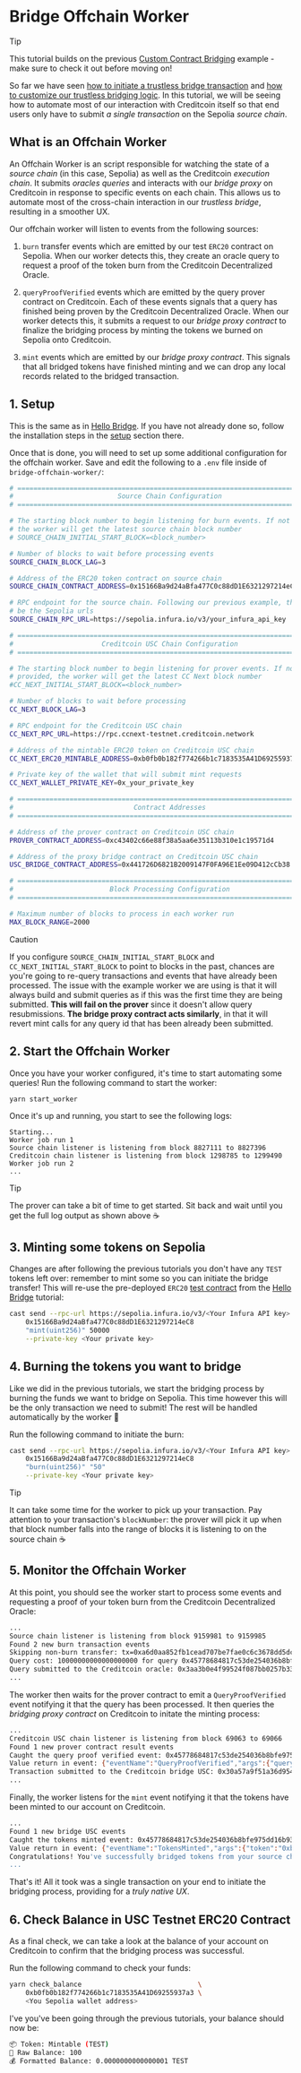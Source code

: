 # Bridge Offchain Worker

> [!TIP]
> This tutorial builds on the previous [Custom Contract Bridging] example -make sure to check it out
> before moving on!

So far we have seen [how to initiate a trustless bridge transaction] and [how to customize our 
trustless bridging logic]. In this tutorial, we will be seeing how to automate most of our 
interaction with Creditcoin itself so that end users only have to submit _a single transaction_ on 
the Sepolia _source chain_.

## What is an Offchain Worker

An Offchain Worker is an script responsible for watching the state of a _source chain_ (in this 
case, Sepolia) as well as the Creditcoin _execution chain_. It submits _oracles queries_ and 
interacts with our _bridge proxy_ on Creditcoin in response to specific events on each chain. This 
allows us to automate most of the cross-chain interaction in our _trustless bridge_, resulting in a
smoother UX.

Our offchain worker will listen to events from the following sources:

1. `burn` transfer events which are emitted by our test `ERC20` contract on Sepolia. When our worker
   detects this, they create an oracle query to request a proof of the token burn from the 
   Creditcoin Decentralized Oracle.

2. `queryProofVerified` events which are emitted by the query prover contract on Creditcoin. Each of
   these events signals that a query has finished being proven by the Creditcoin Decentralized 
   Oracle. When our worker detects this, it submits a request to our _bridge proxy contract_ to 
   finalize the bridging process by minting the tokens we burned on Sepolia onto Creditcoin. 

3. `mint` events which are emitted by our _bridge proxy contract_. This signals that all bridged 
   tokens have finished minting and we can drop any local records related to the bridged 
   transaction.

## 1. Setup

This is the same as in [Hello Bridge]. If you have not already done so, follow the installation 
steps in the [setup] section there.

Once that is done, you will need to set up some additional configuration for the offchain worker.
Save and edit the following to a `.env` file inside of `bridge-offchain-worker/`:

```bash
# ============================================================================ #
#                          Source Chain Configuration                          #
# ============================================================================ #

# The starting block number to begin listening for burn events. If not provided,
# the worker will get the latest source chain block number
# SOURCE_CHAIN_INITIAL_START_BLOCK=<block_number>

# Number of blocks to wait before processing events
SOURCE_CHAIN_BLOCK_LAG=3

# Address of the ERC20 token contract on source chain
SOURCE_CHAIN_CONTRACT_ADDRESS=0x15166Ba9d24aBfa477C0c88dD1E6321297214eC8

# RPC endpoint for the source chain. Following our previous example, this will 
# be the Sepolia urls
SOURCE_CHAIN_RPC_URL=https://sepolia.infura.io/v3/your_infura_api_key

# ============================================================================ #
#                      Creditcoin USC Chain Configuration                      #
# ============================================================================ #

# The starting block number to begin listening for prover events. If not 
# provided, the worker will get the latest CC Next block number
#CC_NEXT_INITIAL_START_BLOCK=<block_number>

# Number of blocks to wait before processing
CC_NEXT_BLOCK_LAG=3

# RPC endpoint for the Creditcoin USC chain
CC_NEXT_RPC_URL=https://rpc.ccnext-testnet.creditcoin.network

# Address of the mintable ERC20 token on Creditcoin USC chain
CC_NEXT_ERC20_MINTABLE_ADDRESS=0xb0fb0b182f774266b1c7183535A41D69255937a3

# Private key of the wallet that will submit mint requests
CC_NEXT_WALLET_PRIVATE_KEY=0x_your_private_key

# ============================================================================ #
#                              Contract Addresses                              #
# ============================================================================ #

# Address of the prover contract on Creditcoin USC chain
PROVER_CONTRACT_ADDRESS=0xc43402c66e88f38a5aa6e35113b310e1c19571d4

# Address of the proxy bridge contract on Creditcoin USC chain
USC_BRIDGE_CONTRACT_ADDRESS=0x441726D6821B2009147F0FA96E1Ee09D412cCb38

# ============================================================================ #
#                        Block Processing Configuration                        #
# ============================================================================ #

# Maximum number of blocks to process in each worker run
MAX_BLOCK_RANGE=2000
```

> [!CAUTION]
> If you configure `SOURCE_CHAIN_INITIAL_START_BLOCK` and `CC_NEXT_INITIAL_START_BLOCK` to point to
> blocks in the past, chances are you're going to re-query transactions and events that have 
> already been processed. The issue with the example worker we are using is that it will always 
> build and submit queries as if this was the first time they are being submitted. **This will fail
> on the prover** since it doesn't allow query resubmissions. **The bridge proxy contract acts 
> similarly**, in that it will revert mint calls for any query id that has been already been 
> submitted.

## 2. Start the Offchain Worker

Once you have your worker configured, it's time to start automating some queries! Run the following
command to start the worker:

```sh
yarn start_worker
```

Once it's up and running, you start to see the following logs:

```
Starting...
Worker job run 1
Source chain listener is listening from block 8827111 to 8827396
Creditcoin chain listener is listening from block 1298785 to 1299490
Worker job run 2
...
```

> [!TIP]
> The prover can take a bit of time to get started. Sit back and wait until you get the full log
> output as shown above ☕

## 3. Minting some tokens on Sepolia

Changes are after following the previous tutorials you don't have any `TEST` tokens left over:
remember to mint some so you can initiate the bridge transfer! This will re-use the pre-deployed
`ERC20` [test contract] from the [Hello Bridge] tutorial:

```bash
cast send --rpc-url https://sepolia.infura.io/v3/<Your Infura API key> \
    0x15166Ba9d24aBfa477C0c88dD1E6321297214eC8                         \
    "mint(uint256)" 50000                                              \
    --private-key <Your private key>
```

## 4. Burning the tokens you want to bridge

Like we did in the previous tutorials, we start the bridging process by burning the funds we want to
bridge on Sepolia. This time however this will be the only transaction we need to submit! The rest
will be handled automatically by the worker 🤖

Run the following command to initiate the burn:

```sh
cast send --rpc-url https://sepolia.infura.io/v3/<Your Infura API key> \
    0x15166Ba9d24aBfa477C0c88dD1E6321297214eC8                         \
    "burn(uint256)" "50"                                               \
    --private-key <Your private key>
```

> [!TIP]
> It can take some time for the worker to pick up your transaction. Pay attention to your 
> transaction's `blockNumber`: the prover will pick it up when that block number falls into the
> range of blocks it is listening to on the source chain ☕

## 5. Monitor the Offchain Worker

At this point, you should see the worker start to process some events and requesting a proof of your
token burn from the Creditcoin Decentralized Oracle:

```bash
...
Source chain listener is listening from block 9159981 to 9159985
Found 2 new burn transaction events
Skipping non-burn transfer: tx=0xa6d0aa852fb1cead707be7fae0c6c3678dd5dcb33ec09327606d53079a8e3039, from=0x0000000000000000000000000000000000000000, to=0x475CFf3D6728B0BaEdDd65d863DD7E82a43367ee, value=50000
Query cost: 10000000000000000000 for query 0x45778684817c53de254036b8bfe975dd16b93a36f320c7de3f88ae107bf8a2b0
Query submitted to the Creditcoin oracle: 0x3aa3b0e4f99524f087bb0257b339f3ed1ff7d8ca9ea0c03660577468911e26ae
...
```

The worker then waits for the prover contract to emit a `QueryProofVerified` event notifying it that
the query has been processed. It then queries the _bridging proxy contract_ on Creditcoin to initate
the minting process:

```bash
...
Creditcoin USC chain listener is listening from block 69063 to 69066
Found 1 new prover contract result events
Caught the query proof verified event: 0x45778684817c53de254036b8bfe975dd16b93a36f320c7de3f88ae107bf8a2b0
Value return in event: {"eventName":"QueryProofVerified","args":{"queryId":"0x45778684817c53de254036b8bfe975dd16b93a36f320c7de3f88ae107bf8a2b0","resultSegments":[{"offset":"448","abiBytes":"0x0000000000000000000000000000000000000000000000000000000000000001"},{"offset":"192","abiBytes":"0x000000000000000000000000475cff3d6728b0baeddd65d863dd7e82a43367ee"},{"offset":"224","abiBytes":"0x00000000000000000000000015166ba9d24abfa477c0c88dd1e6321297214ec8"},{"offset":"800","abiBytes":"0x00000000000000000000000015166ba9d24abfa477c0c88dd1e6321297214ec8"},{"offset":"928","abiBytes":"0xddf252ad1be2c89b69c2b068fc378daa952ba7f163c4a11628f55a4df523b3ef"},{"offset":"960","abiBytes":"0x000000000000000000000000475cff3d6728b0baeddd65d863dd7e82a43367ee"},{"offset":"992","abiBytes":"0x0000000000000000000000000000000000000000000000000000000000000001"},{"offset":"1056","abiBytes":"0x0000000000000000000000000000000000000000000000000000000000000032"}],"state":2}}
Transaction submitted to the Creditcoin bridge USC: 0x30a57a9f51a36d954e4ae4939589ad8298bdd54d1d69a02485918bfc54d4828e
...
```

Finally, the worker listens for the `mint` event notifying it that the tokens have been minted to
our account on Creditcoin.

```bash
...
Found 1 new bridge USC events
Caught the tokens minted event: 0x45778684817c53de254036b8bfe975dd16b93a36f320c7de3f88ae107bf8a2b0
Value return in event: {"eventName":"TokensMinted","args":{"token":"0xb0fb0b182f774266b1c7183535A41D69255937a3","recipient":"0x475CFf3D6728B0BaEdDd65d863DD7E82a43367ee","queryId":"0x45778684817c53de254036b8bfe975dd16b93a36f320c7de3f88ae107bf8a2b0","amount":"50"}}
Congratulations! You've successfully bridged tokens from your source chain to your Creditcoin chain!
...
```

That's it! All it took was a single transaction on your end to initiate the bridging process, 
providing for a _truly native UX_.

## 6. Check Balance in USC Testnet ERC20 Contract

As a final check, we can take a look at the balance of your account on Creditcoin to confirm that 
the bridging process was successful.

Run the following command to check your funds:

```sh
yarn check_balance                             \
    0xb0fb0b182f774266b1c7183535A41D69255937a3 \
    <You Sepolia wallet address>
```

I've you've been going through the previous tutorials, your balance should now 
be:

```bash
📦 Token: Mintable (TEST)
🧾 Raw Balance: 100
💰 Formatted Balance: 0.0000000000000001 TEST
```

[Custom Contract Bridging]: ../custom-contracts-bridging/README.md
[how to initiate a trustless bridge transaction]: ../hello-bridge/README.md
[how to customize our trustless bridging logic]: ../custom-contracts-bridging/README.md
[Hello Bridge]: ../hello-bridge/README.md
[setup]: ../hello-bridge/README.md#1-setup
[test contract]: https://sepolia.etherscan.io/address/0x15166Ba9d24aBfa477C0c88dD1E6321297214eC8
